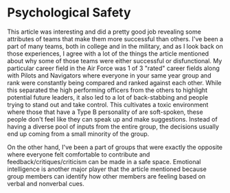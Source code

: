 # Psychological Safety

This article was interesting and did a pretty good job revealing some attributes of teams that make them more successful than others. I've been a part of many teams, both in college and in the military, and as I look back on those experiences, I agree with a lot of the things the article mentioned about why some of those teams were either successful or disfunctional. My particular career field in the Air Force was 1 of 3 "rated" career fields along with Pilots and Navigators where everyone in your same year group and rank were constantly being compared and ranked against each other. While this separated the high performing officers from the others to highlight potential future leaders, it also led to a lot of back-stabbing and people trying to stand out and take control. This cultivates a toxic environment where those that have a Type B personality of are soft-spoken, these people don't feel like they can speak up and make suggestions. Instead of having a diverse pool of inputs from the entire group, the decisions usually end up coming from a small minority of the group.

On the other hand, I've been a part of groups that were exactly the opposite where everyone felt comfortable to contribute and feedback/critiques/criticism can be made in a safe space. Emotional intelligence is another major player that the article mentioned because group members can identify how other members are feeling based on verbal and nonverbal cues.
